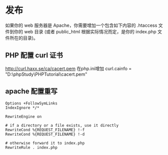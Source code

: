 # 发布

如果你的 web 服务器是 Apache，你需要增加一个包含如下内容的 .htaccess 文件到你的 web 目录 (或者 public_html 根据实际情况而定，是你的 index.php 文件所在的目录)。

## PHP 配置 curl 证书
http://curl.haxx.se/ca/cacert.pem
在php.ini增加
curl.cainfo = "D:\phpStudy\PHPTutorial\cacert.pem"

## apache 配置重写
```
Options +FollowSymLinks
IndexIgnore */*

RewriteEngine on

# if a directory or a file exists, use it directly
RewriteCond %{REQUEST_FILENAME} !-f
RewriteCond %{REQUEST_FILENAME} !-d

# otherwise forward it to index.php
RewriteRule . index.php
```